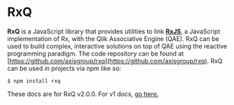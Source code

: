 # RxQ
**RxQ** is a JavaScript library that provides utilities to link [**RxJS**](https://github.com/ReactiveX/rxjs), a JavaScript implementation of Rx, with the Qlik Associative Engine (QAE). RxQ can be used to build complex, interactive solutions on top of QAE using the reactive programming paradigm. The code repository can be found at [https://github.com/axisgroup/rxq](https://github.com/axisgroup/rxq). RxQ can be used in projects via npm like so:
```
$ npm install rxq
```

These docs are for RxQ v2.0.0. For v1 docs, [go here.]()